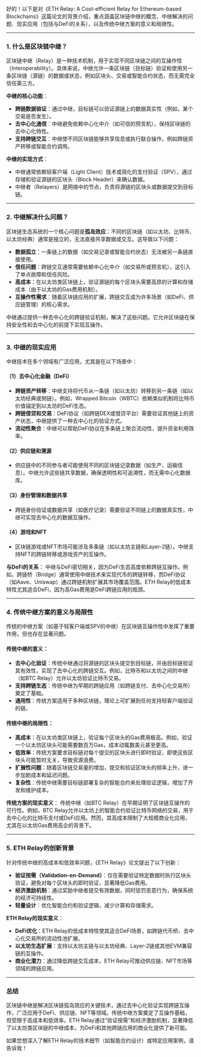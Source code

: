 好的！以下是对《ETH Relay: A Cost-efficient Relay for Ethereum-based Blockchains》这篇论文的背景介绍，重点涵盖区块链中继的概念、中继解决的问题、现实应用（包括与DeFi的关系），以及传统中继方案的意义和局限性。

---

### **1. 什么是区块链中继？**
区块链中继（Relay）是一种技术机制，用于实现不同区块链之间的互操作性（Interoperability）。具体来说，中继允许一条区块链（目标链）验证和使用另一条区块链（源链）的数据或状态，例如区块头、交易或智能合约状态，而无需完全信任第三方。

**中继的核心功能**：
- **跨链数据验证**：通过中继，目标链可以验证源链上的数据真实性（例如，某个交易是否发生）。
- **去中心化通信**：中继避免依赖中心化中介（如可信的预言机），保持区块链的去中心化特性。
- **支持跨链交互**：中继使不同区块链能够共享信息或执行联合操作，例如跨链资产转移或智能合约调用。

**中继的实现方式**：
- 中继通常依赖轻客户端（Light Client）技术或简化的支付验证（SPV），通过存储和验证源链的区块头（Block Header）来确认数据。
- 中继者（Relayers）是网络中的节点，负责将源链的区块头或数据提交到目标链。

---

### **2. 中继解决什么问题？**
区块链生态系统的一个核心问题是**孤岛效应**：不同的区块链（如以太坊、比特币、以太坊经典）通常是独立的，无法直接共享数据或交互。这导致以下问题：
- **数据孤立**：一条链上的数据（如交易记录或智能合约状态）无法被另一条链直接使用。
- **信任问题**：跨链交互通常需要依赖中心化中介（如交易所或预言机），这引入了单点故障和信任风险。
- **高成本**：在以太坊类区块链上，验证源链的每个区块头需要高昂的计算和存储成本（由于以太坊的Gas费用机制）。
- **互操作性需求**：随着区块链应用的扩展，跨链交互成为许多场景（如DeFi、供应链管理）的核心需求。

中继通过提供一种去中心化的跨链验证机制，解决了这些问题。它允许区块链在保持安全性和去中心化的前提下实现互操作。

---

### **3. 中继的现实应用**
中继技术在多个领域有广泛应用，尤其是在以下场景中：

#### **（1）去中心化金融（DeFi）**
- **跨链资产转移**：中继支持将代币从一条链（如以太坊）转移到另一条链（如以太坊经典或侧链）。例如，Wrapped Bitcoin（WBTC）依赖类似机制将比特币价值锚定到以太坊的DeFi生态。
- **跨链借贷和交易**：DeFi协议（如跨链DEX或借贷平台）需要验证其他链上的资产状态，中继提供了一种去中心化的验证方式。
- **流动性聚合**：中继可以帮助DeFi协议在多条链上聚合流动性，提升资金利用效率。

#### **（2）供应链和溯源**
- 供应链中的不同参与者可能使用不同的区块链记录数据（如生产、运输信息）。中继允许这些链共享数据，确保透明性和可追溯性，而无需中心化数据库。

#### **（3）身份管理和数据共享**
- 跨链身份验证或数据共享（如医疗记录）需要验证不同链上的数据真实性，中继可实现去中心化的数据互操作。

#### **（4）游戏和NFT**
- 区块链游戏或NFT市场可能涉及多条链（如以太坊主链和Layer-2链）。中继支持NFT的跨链转移或游戏资产的互操作。

**与DeFi的关系**：
中继与DeFi密切相关，因为DeFi生态高度依赖跨链互操作。例如，跨链桥（Bridge）通常使用中继技术来实现代币的跨链转移，而DeFi协议（如Aave、Uniswap）通过跨链机制扩展其市场覆盖范围。ETH Relay的低成本特性尤其适合DeFi，因为高Gas费用是DeFi跨链应用的瓶颈。

---

### **4. 传统中继方案的意义与局限性**
传统的中继方案（如基于轻客户端或SPV的中继）在区块链互操作性中发挥了重要作用，但也存在显著问题。

#### **传统中继的意义**：
- **去中心化验证**：传统中继通过将源链的区块头提交到目标链，并由目标链验证其有效性，实现了去中心化的跨链交互。例如，比特币和以太坊之间的中继（如BTC Relay）允许以太坊验证比特币交易。
- **支持跨链生态**：传统中继为早期的跨链应用（如跨链支付、去中心化交易所）奠定了基础。
- **通用性**：传统方案适用于多种区块链，理论上可扩展到任何支持轻客户端验证的链。

#### **传统中继的局限性**：
- **高成本**：在以太坊类区块链上，验证每个区块头的Gas费用极高。例如，验证一个以太坊区块头可能需要数百万Gas，成本动辄数美元甚至更高。
- **低效率**：传统方案要求目标链对每个提交的区块头进行即时验证，即使这些区块头可能暂时无关，导致资源浪费。
- **扩展性问题**：随着区块链交易量的增加，提交和验证区块头的频率上升，进一步加剧成本和延迟问题。
- **复杂性**：传统中继需要目标链部署复杂的智能合约来处理验证逻辑，增加了开发和维护成本。

**传统方案的现实意义**：
传统中继（如BTC Relay）在早期证明了区块链互操作的可行性。例如，BTC Relay允许以太坊上的智能合约验证比特币网络的交易，用于去中心化的比特币支付或DeFi应用。然而，其高成本限制了大规模商业化应用，尤其在以太坊Gas费用高企的背景下。

---

### **5. ETH Relay的创新背景**
针对传统中继的高成本和低效率问题，《ETH Relay》论文提出了以下创新：
- **验证按需（Validation-on-Demand）**：仅在需要验证特定数据时执行区块头验证，避免对每个区块头的即时验证，显著降低Gas费用。
- **经济激励机制**：通过奖励中继者提交有效数据，同时惩罚恶意行为，确保系统的经济可持续性。
- **轻量设计**：优化智能合约和验证逻辑，减少计算和存储需求。

**ETH Relay的现实意义**：
- **DeFi优化**：ETH Relay的低成本特性使其适合DeFi场景，如跨链代币桥、去中心化交易所的流动性池扩展。
- **以太坊生态扩展**：支持以太坊主链与以太坊经典、Layer-2链或其他EVM兼容链的互操作。
- **商业化潜力**：通过降低跨链交互成本，ETH Relay可推动供应链、NFT市场等领域的跨链应用。

---

### **总结**
区块链中继是解决区块链孤岛效应的关键技术，通过去中心化验证实现跨链互操作，广泛应用于DeFi、供应链、NFT等领域。传统中继方案奠定了互操作基础，但受限于高成本和低效率。ETH Relay通过“验证按需”和经济激励机制，显著降低了以太坊类区块链的中继成本，为DeFi和其他跨链应用的商业化提供了新可能。

如果您想深入了解ETH Relay的技术细节（如智能合约设计）或特定应用案例，请告诉我！